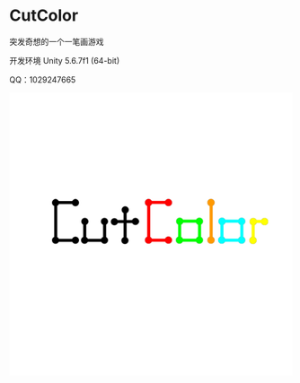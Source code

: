 # CutColor
突发奇想的一个一笔画游戏

开发环境 Unity 5.6.7f1 (64-bit)

QQ：1029247665

![CutColor](./pic/CutColor.png)

